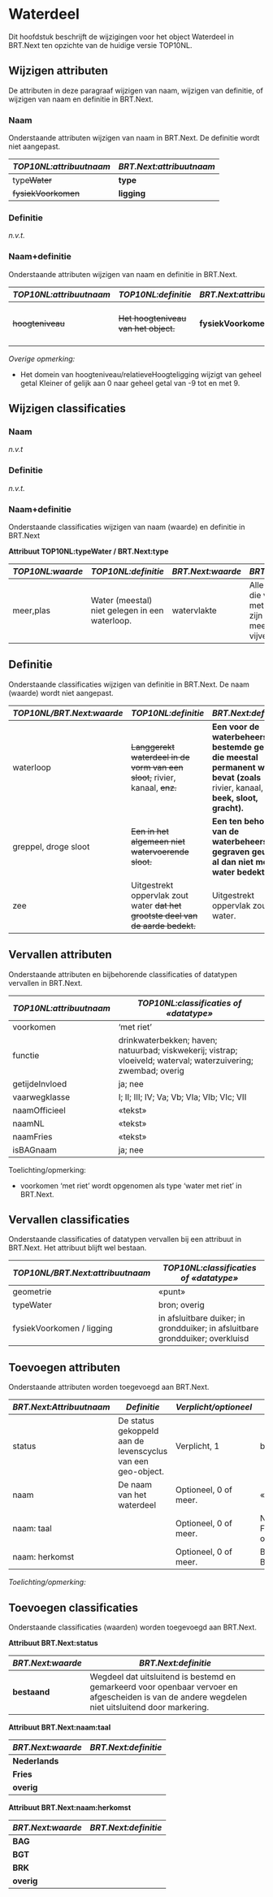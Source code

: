 Waterdeel
=========

Dit hoofdstuk beschrijft de wijzigingen voor het object Waterdeel in BRT.Next
ten opzichte van de huidige versie TOP10NL.

Wijzigen attributen
-------------------

De attributen in deze paragraaf wijzigen van naam, wijzigen van definitie, of
wijzigen van naam en definitie in BRT.Next.

### Naam

Onderstaande attributen wijzigen van naam in BRT.Next. De definitie wordt niet
aangepast.

| *TOP10NL:attribuutnaam* | *BRT.Next:attribuutnaam* |
|-------------------------|--------------------------|
| type~~Water~~       | **type**                 |
| ~~fysiekVoorkomen~~ | **ligging**              |

### Definitie

*n.v.t.*

### Naam+definitie

Onderstaande attributen wijzigen van naam en definitie in BRT.Next.

| *TOP10NL:attribuutnaam* | *TOP10NL:definitie*                      | *BRT.Next:attribuutnaam* | *BRT.Next:definitie*                                    |
|-------------------------|------------------------------------------|--------------------------|---------------------------------------------------------|
| ~~hoogteniveau~~    | ~~Het hoogteniveau van het object.~~ | **fysiekVoorkomen**      | **Aanduiding voor de relatieve hoogte van het object.** |

*Overige opmerking:*

-   Het domein van hoogteniveau/relatieveHoogteligging wijzigt van geheel getal
    Kleiner of gelijk aan 0 naar geheel getal van -9 tot en met 9.

Wijzigen classificaties
-----------------------

### Naam

*n.v.t*

### Definitie

*n.v.t.*

### Naam+definitie

Onderstaande classificaties wijzigen van naam (waarde) en definitie in BRT.Next

**Attribuut TOP10NL:typeWater / BRT.Next:type**

| *TOP10NL:waarde* | *TOP10NL:definitie*                            | *BRT.Next:waarde* | *BRT.Next:definitie*                                                                              |
|------------------|------------------------------------------------|-------------------|---------------------------------------------------------------------------------------------------|
| meer,plas        | Water (meestal) niet gelegen in een waterloop. | watervlakte       | Alle oppervlakken die vrij permanent met zoet water zijn bedekt. (zoals meer, plas, ven, vijver). |

Definitie
---------

Onderstaande classificaties wijzigen van definitie in BRT.Next. De naam (waarde)
wordt niet aangepast.

| *TOP10NL/BRT.Next:waarde* | *TOP10NL:definitie*                                                                 | *BRT.Next:definitie*                                                                                                             |
|---------------------------|-------------------------------------------------------------------------------------|----------------------------------------------------------------------------------------------------------------------------------|
| waterloop                 | ~~Langgerekt waterdeel in de vorm van een sloot,~~ rivier, kanaal, ~~enz.~~ | **Een voor de waterbeheersing bestemde geul die meestal permanent water bevat (zoals** rivier, kanaal, **beek, sloot, gracht).** |
| greppel, droge sloot      | ~~Een in het algemeen niet watervoerende sloot.~~                               | **Een ten behoeve van de waterbeheersing gegraven geul die al dan niet met water bedekt is.**                                    |
| zee                       | Uitgestrekt oppervlak zout water ~~dat het grootste deel van de aarde bedekt.~~ | Uitgestrekt oppervlak zout water.                                                                                                |

Vervallen attributen
--------------------

Onderstaande attributen en bijbehorende classificaties of datatypen vervallen in
BRT.Next.

| *TOP10NL:attribuutnaam* | *TOP10NL:classificaties of «datatype»*                                                                         |
|-------------------------|----------------------------------------------------------------------------------------------------------------|
| voorkomen               | ‘met riet’                                                                                                     |
| functie                 | drinkwaterbekken; haven; natuurbad; viskwekerij; vistrap; vloeiveld; waterval; waterzuivering; zwembad; overig |
| getijdeInvloed          | ja; nee                                                                                                        |
| vaarwegklasse           | I; II; III; IV; Va; Vb; VIa; VIb; VIc; VII                                                                     |
| naamOfficieel           | «tekst»                                                                                                        |
| naamNL                  | «tekst»                                                                                                        |
| naamFries               | «tekst»                                                                                                        |
| isBAGnaam               | ja; nee                                                                                                        |

Toelichting/opmerking:

-   voorkomen ‘met riet’ wordt opgenomen als type ‘water met riet’ in BRT.Next.

Vervallen classificaties
------------------------

Onderstaande classificaties of datatypen vervallen bij een attribuut in
BRT.Next. Het attribuut blijft wel bestaan.

| *TOP10NL/BRT.Next:attribuutnaam* | *TOP10NL:classificaties of «datatype»*                                        |
|----------------------------------|-------------------------------------------------------------------------------|
| geometrie                        | «punt»                                                                        |
| typeWater                        | bron; overig                                                                  |
| fysiekVoorkomen / ligging        | in afsluitbare duiker; in grondduiker; in afsluitbare grondduiker; overkluisd |

Toevoegen attributen
--------------------

Onderstaande attributen worden toegevoegd aan BRT.Next.

| *BRT.Next:Attribuutnaam* | *Definitie*                                                 | *Verplicht/optioneel* | *Domein*                  |
|--------------------------|-------------------------------------------------------------|-----------------------|---------------------------|
| status                   | De status gekoppeld aan de levenscyclus van een geo-object. | Verplicht, 1          | bestaand                  |
| naam                     | De naam van het waterdeel                                   | Optioneel, 0 of meer. | «tekst»                   |
| naam: taal               |                                                             | Optioneel, 0 of meer. | Nederlands; Fries; overig |
| naam: herkomst           |                                                             | Optioneel, 0 of meer. | BAG; BGT; BRK; overig     |

*Toelichting/opmerking:*

Toevoegen classificaties
------------------------

Onderstaande classificaties (waarden) worden toegevoegd aan BRT.Next.

**Attribuut BRT.Next:status**

| *BRT.Next:waarde* | *BRT.Next:definitie*                                                                                                                              |
|-------------------|---------------------------------------------------------------------------------------------------------------------------------------------------|
| **bestaand**      | Wegdeel dat uitsluitend is bestemd en gemarkeerd voor openbaar vervoer en afgescheiden is van de andere wegdelen niet uitsluitend door markering. |

**Attribuut BRT.Next:naam:taal**

| *BRT.Next:waarde* | *BRT.Next:definitie* |
|-------------------|----------------------|
| **Nederlands**    |                      |
| **Fries**         |                      |
| **overig**        |                      |

**Attribuut BRT.Next:naam:herkomst**

| *BRT.Next:waarde* | *BRT.Next:definitie* |
|-------------------|----------------------|
| **BAG**           |                      |
| **BGT**           |                      |
| **BRK**           |                      |
| **overig**        |                      |
